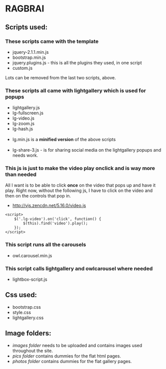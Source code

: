# RAGBRAI

## Scripts used:

### These scripts came with the template
* jquery-2.1.1.min.js
* bootstrap.min.js
* jquery.plugins.js - this is all the plugins they used, in one script
* custom.js

Lots can be removed from the last two scripts, above.

### These scripts all came with lightgallery which is used for popups

* lightgallery.js
* lg-fullscreen.js
* lg-video.js
* lg-zoom.js
* lg-hash.js
<br><br>
* lg.min.js is a __minified version__ of the above scripts
<br><br>
* lg-share-3.js - is for sharing social media on the lightgallery popups and needs work.

### This js is just to make the video play onclick and is way more than needed
All I want is to be able to click **once** on the video that pops up and have it play. Right now, without the following js, I have to click on the video and then on the controls that pop in.
* http://vjs.zencdn.net/5.16.0/video.js
``` 
<script>
    $('.lg-video').on('click', function() {
        $(this).find('video').play();
    });
</script>
```

### This script runs all the carousels
* owl.carousel.min.js


### This script calls lightgallery and owlcarousel where needed
* lightbox-script.js


## Css used:

* bootstrap.css
* style.css
* lightgallery.css


## Image folders:
* _*images folder*_ needs to be uploaded and contains images used throughout the site.
* *pics folder* contains dummies for the flat html pages.
* *photos folder* contains dummies for the flat gallery pages.